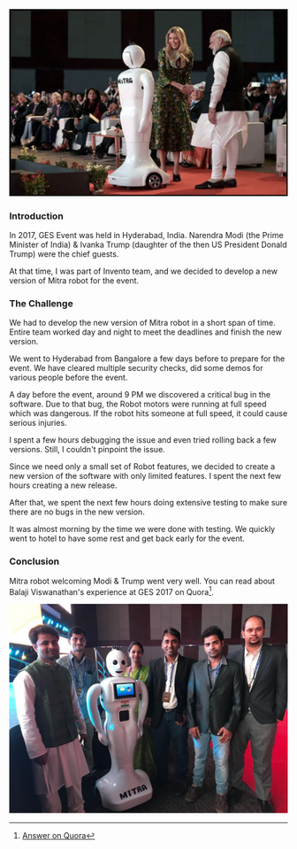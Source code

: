 <!--
.. title: Midnight Coding for Narendra Modi & Ivanka Trump
.. slug: midnight-coding-narendra-modi-ivanka-trump
.. date: 2024-08-18 05:55:43 UTC+05:30
.. tags: musings
.. category: programming
.. link: 
.. description: Midnight coding for Narendra Modi & Ivanka Trump
.. type: text
-->


<img src="/images/midnight-modi-trump.png" alt="GES 2017, modi trump mitra" />

### Introduction

In 2017, GES Event was held in Hyderabad, India. Narendra Modi (the Prime Minister of India) & Ivanka Trump (daughter of the then US President Donald Trump) were the chief guests.

At that time, I was part of Invento team, and we decided to develop a new version of Mitra robot for the event.

### The Challenge

We had to develop the new version of Mitra robot in a short span of time. Entire team worked day and night to meet the deadlines and finish the new version.

We went to Hyderabad from Bangalore a few days before to prepare for the event. We have cleared multiple security checks, did some demos for various people before the event.

A day before the event, around 9 PM we discovered a critical bug in the software. Due to that bug, the Robot motors were running at full speed which was dangerous. If the robot hits someone at full speed, it could cause serious injuries.

I spent a few hours debugging the issue and even tried rolling back a few versions. Still, I couldn't pinpoint the issue.

Since we need only a small set of Robot features, we decided to create a new version of the software with only limited features. I spent the next few hours creating a new release.

After that, we spent the next few hours doing extensive testing to make sure there are no bugs in the new version.

It was almost morning by the time we were done with testing. We quickly went to hotel to have some rest and get back early for the event.


### Conclusion

Mitra robot welcoming Modi & Trump went very well. You can read about Balaji Viswanathan's experience at GES 2017 on Quora[^quora].

<img src="/images/midnight-modi-trump-anand.jpg" alt="GES 2017, modi trump mitra anand" />



[^quora]: [Answer on Quora](https://www.quora.com/How-was-Balaji-Viswanathans-overall-experience-attending-the-Global-Entrepreneurship-Summit-2017-held-in-Hyderabad-Where-his-Inventos-Mitra-is-launched)
